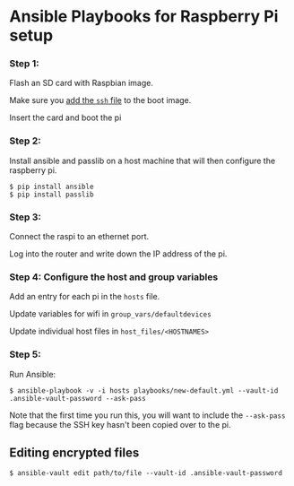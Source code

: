 # Ansible Playbooks for Raspberry Pi setup

### Step 1:

Flash an SD card with Raspbian image.

Make sure you [add the `ssh` file](https://www.raspberrypi.org/forums/viewtopic.php?t=129727) to the boot image.

Insert the card and boot the pi

### Step 2:

Install ansible and passlib on a host machine that will then configure the raspberry pi.

    $ pip install ansible
    $ pip install passlib

### Step 3:

Connect the raspi to an ethernet port.

Log into the router and write down the IP address of the pi.

### Step 4: Configure the host and group variables

Add an entry for each pi in the `hosts` file.

Update variables for wifi in `group_vars/defaultdevices`

Update individual host files in `host_files/<HOSTNAMES>`

### Step 5:

Run Ansible:

    $ ansible-playbook -v -i hosts playbooks/new-default.yml --vault-id .ansible-vault-password --ask-pass

Note that the first time you run this, you will want to include the `--ask-pass` flag because the SSH key hasn't been copied over to the pi.

## Editing encrypted files

    $ ansible-vault edit path/to/file --vault-id .ansible-vault-password
